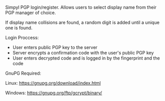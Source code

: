 Simpyl PGP login/register. Allows users to select display name from their PGP manager of choice. 

If display name collisions are found, a random digit is added until a unique one is found.

Login Proccess:

* User enters public PGP key to the server
* Server encrypts a confirmation code with the user's public PGP key
* User enters decrypted code and is logged in by the fingerprint and the code

GnuPG Required: 

Linux: https://gnupg.org/download/index.html

Windows: https://gnupg.org/ftp/gcrypt/binary/ 
